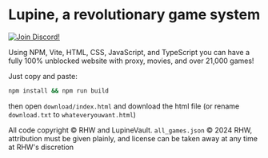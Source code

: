 # Lupine, a revolutionary game system

<td><a target="_blank" href="https://discord.gg/XygZfmMM86"><img src="https://dcbadge.limes.pink/api/server/XygZfmMM86" alt="Join Discord!" /></a></td>


Using NPM, Vite, HTML, CSS, JavaScript, and TypeScript you can have a fully 100% unblocked website with proxy, movies, and over 21,000 games!

Just copy and paste:

```bash
npm install && npm run build
```

then open `download/index.html` and download the html file (or rename `download.txt` to `whateveryouwant.html`)

All code copyright © RHW and LupineVault. `all_games.json` © 2024 RHW, attribution must be given plainly, and license can be taken away at any time at RHW's discretion
